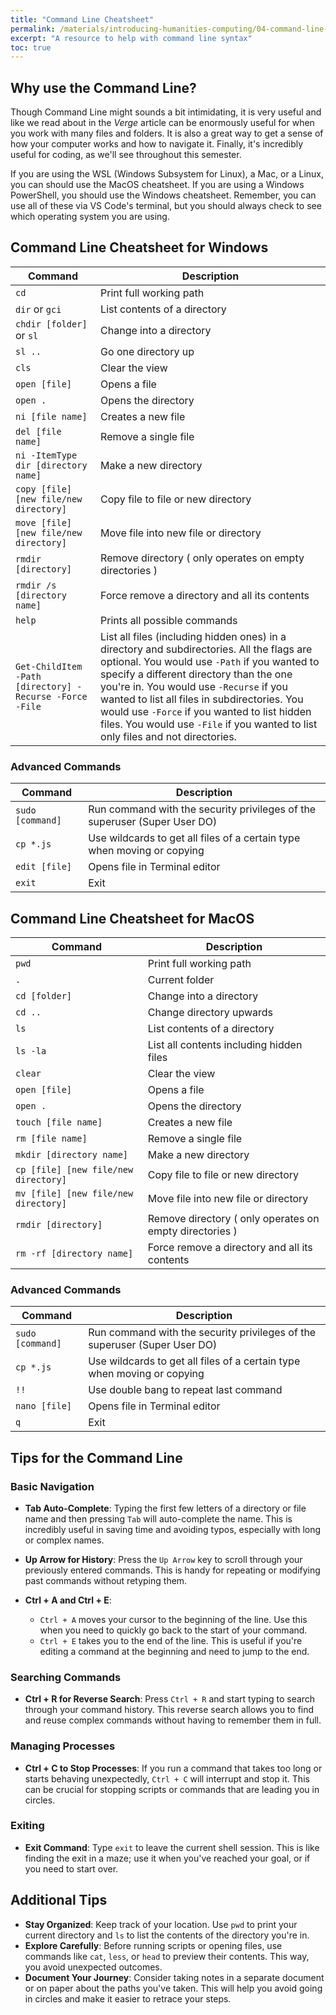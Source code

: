 ```yaml
---
title: "Command Line Cheatsheet"
permalink: /materials/introducing-humanities-computing/04-command-line-cheatsheet
excerpt: "A resource to help with command line syntax"
toc: true
---
```


## Why use the Command Line?

Though Command Line might sounds a bit intimidating, it is very useful and like we read about in the *Verge* article can be enormously useful for when you work with many files and folders. It is also a great way to get a sense of how your computer works and how to navigate it. Finally, it's incredibly useful for coding, as we'll see throughout this semester.

If you are using the WSL (Windows Subsystem for Linux), a Mac, or a Linux, you can should use the MacOS cheatsheet. If you are using a Windows PowerShell, you should use the Windows cheatsheet. Remember, you can use all of these via VS Code's terminal, but you should always check to see which operating system you are using.

## Command Line Cheatsheet for Windows

| Command | Description |
| ------------- | ------------- |
| `cd` | Print full working path |
| `dir` or `gci`| List contents of a directory  |
| `chdir [folder]` or `sl` | Change into a directory |
| `sl ..` | Go one directory up |
| `cls` | Clear the view |
| `open [file]` | Opens a file |
| `open .` | Opens the directory |
| `ni [file name]`| Creates a new file |
| `del [file name]`| Remove a single file |
| `ni -ItemType dir [directory name]` | Make a new directory |
| `copy [file] [new file/new directory]` | Copy file to file or new directory |
| `move [file] [new file/new directory]` | Move file into new file or directory |
| `rmdir [directory]` | Remove directory ( only operates on empty directories ) |
| `rmdir /s [directory name]` | Force remove a directory and all its contents |
| `help` | Prints all possible commands |
| `Get-ChildItem -Path [directory] -Recurse -Force -File` | List all files (including hidden ones) in a directory and subdirectories. All the flags are optional. You would use `-Path` if you wanted to specify a different directory than the one you're in. You would use `-Recurse` if you wanted to list all files in subdirectories. You would use `-Force` if you wanted to list hidden files. You would use `-File` if you wanted to list only files and not directories. |

### Advanced Commands

| Command | Description |
| ------------- | ------------- |
| `sudo [command]` | Run command with the security privileges of the superuser (Super User DO) |
| `cp *.js`| Use wildcards to get all files of a certain type when moving or copying|
| `edit [file]` | Opens file in Terminal editor |
| `exit` | Exit |

## Command Line Cheatsheet for MacOS

| Command | Description |
| ------------- | ------------- |
| `pwd` | Print full working path |
| `.` | Current folder |
| `cd [folder]` | Change into a directory |
| `cd ..` | Change directory upwards |
| `ls` | List contents of a directory |
| `ls -la` | List all contents including hidden files |
| `clear` | Clear the view |
| `open [file]` | Opens a file |
| `open .` | Opens the directory |
| `touch [file name]`| Creates a new file |
| `rm [file name]`| Remove a single file |
| `mkdir [directory name]` | Make a new directory |
| `cp [file] [new file/new directory]` | Copy file to file or new directory |
| `mv [file] [new file/new directory]` | Move file into new file or directory |
| `rmdir [directory]` | Remove directory ( only operates on empty directories ) |
| `rm -rf [directory name]` | Force remove a directory and all its contents |

### Advanced Commands

| Command | Description |
| ------------- | ------------- |
| `sudo [command]` | Run command with the security privileges of the superuser (Super User DO) |
| `cp *.js`| Use wildcards to get all files of a certain type when moving or copying|
| `!!` | Use double bang to repeat last command |
| `nano [file]` | Opens file in Terminal editor |
| `q` | Exit |

## Tips for the Command Line

### Basic Navigation

- **Tab Auto-Complete**: Typing the first few letters of a directory or file name and then pressing `Tab` will auto-complete the name. This is incredibly useful in saving time and avoiding typos, especially with long or complex names.

- **Up Arrow for History**: Press the `Up Arrow` key to scroll through your previously entered commands. This is handy for repeating or modifying past commands without retyping them.

- **Ctrl + A and Ctrl + E**:
  - `Ctrl + A` moves your cursor to the beginning of the line. Use this when you need to quickly go back to the start of your command.
  - `Ctrl + E` takes you to the end of the line. This is useful if you're editing a command at the beginning and need to jump to the end.

### Searching Commands

- **Ctrl + R for Reverse Search**: Press `Ctrl + R` and start typing to search through your command history. This reverse search allows you to find and reuse complex commands without having to remember them in full.

### Managing Processes

- **Ctrl + C to Stop Processes**: If you run a command that takes too long or starts behaving unexpectedly, `Ctrl + C` will interrupt and stop it. This can be crucial for stopping scripts or commands that are leading you in circles.

### Exiting

- **Exit Command**: Type `exit` to leave the current shell session. This is like finding the exit in a maze; use it when you've reached your goal, or if you need to start over.

## Additional Tips

- **Stay Organized**: Keep track of your location. Use `pwd` to print your current directory and `ls` to list the contents of the directory you're in.
- **Explore Carefully**: Before running scripts or opening files, use commands like `cat`, `less`, or `head` to preview their contents. This way, you avoid unexpected outcomes.
- **Document Your Journey**: Consider taking notes in a separate document or on paper about the paths you've taken. This will help you avoid going in circles and make it easier to retrace your steps.